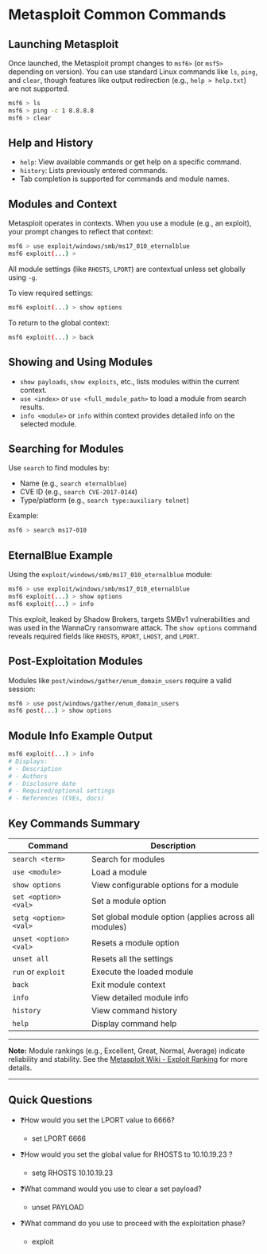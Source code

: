 # Metasploit Common Commands
## Launching Metasploit
Once launched, the Metasploit prompt changes to `msf6>` (or `msf5>` depending on version). You can use standard Linux commands like `ls`, `ping`, and `clear`, though features like output redirection (e.g., `help > help.txt`) are not supported.

```bash
msf6 > ls
msf6 > ping -c 1 8.8.8.8
msf6 > clear
```

## Help and History
- `help`: View available commands or get help on a specific command.
- `history`: Lists previously entered commands.
- Tab completion is supported for commands and module names.

## Modules and Context
Metasploit operates in contexts. When you use a module (e.g., an exploit), your prompt changes to reflect that context:

```bash
msf6 > use exploit/windows/smb/ms17_010_eternalblue
msf6 exploit(...) >
```

All module settings (like `RHOSTS`, `LPORT`) are contextual unless set globally using `-g`.

To view required settings:
```bash
msf6 exploit(...) > show options
```

To return to the global context:
```bash
msf6 exploit(...) > back
```

## Showing and Using Modules
- `show payloads`, `show exploits`, etc., lists modules within the current context.
- `use <index>` or `use <full_module_path>` to load a module from search results.
- `info <module>` or `info` within context provides detailed info on the selected module.

## Searching for Modules
Use `search` to find modules by:
- Name (e.g., `search eternalblue`)
- CVE ID (e.g., `search CVE-2017-0144`)
- Type/platform (e.g., `search type:auxiliary telnet`)

Example:
```bash
msf6 > search ms17-010
```

## EternalBlue Example
Using the `exploit/windows/smb/ms17_010_eternalblue` module:
```bash
msf6 > use exploit/windows/smb/ms17_010_eternalblue
msf6 exploit(...) > show options
msf6 exploit(...) > info
```

This exploit, leaked by Shadow Brokers, targets SMBv1 vulnerabilities and was used in the WannaCry ransomware attack. The `show options` command reveals required fields like `RHOSTS`, `RPORT`, `LHOST`, and `LPORT`.

## Post-Exploitation Modules
Modules like `post/windows/gather/enum_domain_users` require a valid session:
```bash
msf6 > use post/windows/gather/enum_domain_users
msf6 post(...) > show options
```

## Module Info Example Output
```bash
msf6 exploit(...) > info
# Displays:
# - Description
# - Authors
# - Disclosure date
# - Required/optional settings
# - References (CVEs, docs)
```

## Key Commands Summary

| Command             | Description                                      |
|---------------------|--------------------------------------------------|
| `search <term>`     | Search for modules                               |
| `use <module>`      | Load a module                                    |
| `show options`      | View configurable options for a module           |
| `set <option> <val>`| Set a module option                              |
| `setg <option> <val>`| Set global module option (applies across all modules) |
| `unset <option> <val>`| Resets a module option                         |
| `unset all`          | Resets all the settings                         |
| `run` or `exploit`  | Execute the loaded module                        |
| `back`              | Exit module context                              |
| `info`              | View detailed module info                        |
| `history`           | View command history                             |
| `help`              | Display command help                             |

---

**Note:** Module rankings (e.g., Excellent, Great, Normal, Average) indicate reliability and stability. See the [Metasploit Wiki - Exploit Ranking](https://github.com/rapid7/metasploit-framework/wiki/Exploit-Ranking) for more details.

---

## Quick Questions

- ❓How would you set the LPORT value to 6666?
  - set LPORT 6666

- ❓How would you set the global value for RHOSTS to 10.10.19.23 ?
  - setg RHOSTS 10.10.19.23

- ❓What command would you use to clear a set payload?
  - unset PAYLOAD

- ❓What command do you use to proceed with the exploitation phase?
  - exploit
